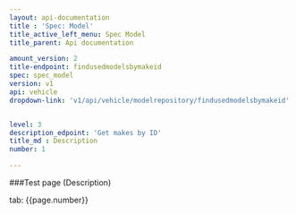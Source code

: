 ```yaml
---
layout: api-documentation
title : 'Spec: Model'
title_active_left_menu: Spec Model
title_parent: Api documentation

amount_version: 2
title-endpoint: findusedmodelsbymakeid
spec: spec_model
version: v1
api: vehicle
dropdown-link: 'v1/api/vehicle/modelrepository/findusedmodelsbymakeid'


level: 3
description_edpoint: 'Get makes by ID'
title_md : Description
number: 1

---
```



###Test page (Description)

tab: {{page.number}}

